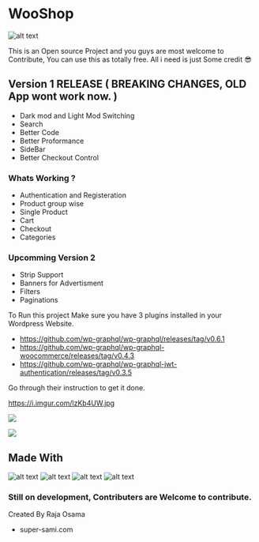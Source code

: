 # WooShop
![alt text](https://i.imgur.com/prI2Frz.png "GraphQL")

This is an Open source Project and you guys are most welcome to Contribute, You can use this as totally free. All i need is just Some credit 😎





## Version 1 RELEASE ( BREAKING CHANGES, OLD App wont work now. )
- Dark mod and Light Mod Switching
- Search
- Better Code
- Better Proformance
- SideBar
- Better Checkout Control





### Whats Working ? 
- Authentication and Registeration
- Product group wise
- Single Product
- Cart
- Checkout
- Categories

### Upcomming Version 2
- Strip Support
- Banners for Advertisment
- Filters
- Paginations



To Run this project Make sure you have 
3 plugins installed in your Wordpress Website.

- https://github.com/wp-graphql/wp-graphql/releases/tag/v0.6.1
- https://github.com/wp-graphql/wp-graphql-woocommerce/releases/tag/v0.4.3 
- https://github.com/wp-graphql/wp-graphql-jwt-authentication/releases/tag/v0.3.5

Go through their instruction to get it done.


https://i.imgur.com/lzKb4UW.jpg



[<img src="https://i.imgur.com/lzKb4UW.jpg">](https://i.imgur.com/lzKb4UW.jpg)



[<img src="https://play.google.com/intl/en_us/badges/static/images/badges/en_badge_web_generic.png">](https://play.google.com/store/apps/details?id=com.wooshop)




## Made With

![alt text](https://i.imgur.com/tvwziuN.png "GraphQL")
![alt text](https://i.imgur.com/NJ6mdbe.png "React Native")
![alt text](https://i.imgur.com/2fyElu9.png "React Native")
![alt text](https://i.imgur.com/WXsf4KY.png "React Native")

### Still on development, Contributers are Welcome to contribute.


Created By Raja Osama 
- super-sami.com 


